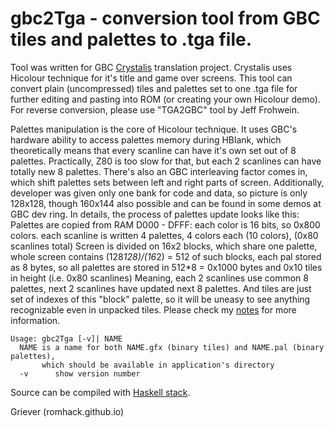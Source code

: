 gbc2Tga - conversion tool from GBC tiles and palettes to .tga file.
=========
 
Tool was written for GBC [Crystalis](http://chief-net.ru/index.php?option=com_content&task=view&id=138&Itemid=37) translation project. Crystalis uses Hicolour technique for it's title and game over screens. This tool can convert plain (uncompressed) tiles and palettes set to one .tga file for further editing and pasting into ROM (or creating your own Hicolour demo). For reverse conversion, please use "TGA2GBC" tool by Jeff Frohwein.

Palettes manipulation is the core of Hicolour technique. It uses GBC's hardware ability to access palettes memory during HBlank, which theoretically means that every scanline can have it's own set out of 8 palettes. Practically, Z80 is too slow for that, but each 2 scanlines can have totally new 8 palettes. There's also an GBC interleaving factor comes in, which shift palettes sets between left and right parts of screen. Additionally, developer was given only one bank for code and data, so picture is only 128x128, though 160x144 also possible and can be found in some demos at GBC dev ring.
In details, the process of palettes update looks like this:
Palettes are copied from RAM D000 - DFFF: each color is 16 bits, so 0x800 colors. each scanline is written 4 palettes, 4 colors each (10 colors), (0x80 scanlines total)
Screen is divided on 16x2 blocks, which share one palette, whole screen contains (128*128)/(16*2) = 512 of such blocks, each pal stored as 8 bytes, so all palettes are stored in 512*8 = 0x1000 bytes
and 0x10 tiles in height (i.e. 0x80 scanlines)
Meaning, each 2 scanlines use common 8 palettes, next 2 scanlines have updated next 8 palettes. And tiles are just set of indexes of this "block" palette, so it will be uneasy to see anything recognizable even in unpacked tiles. 
Please check my [notes](https://romhack.github.io/doc) for more information.

```
Usage: gbc2Tga [-v]| NAME
  NAME is a name for both NAME.gfx (binary tiles) and NAME.pal (binary palettes), 
       which should be available in application's directory
  -v      show version number
```

Source can be compiled with [Haskell stack](http://docs.haskellstack.org/en/stable/install_and_upgrade/). 

Griever (romhack.github.io)
